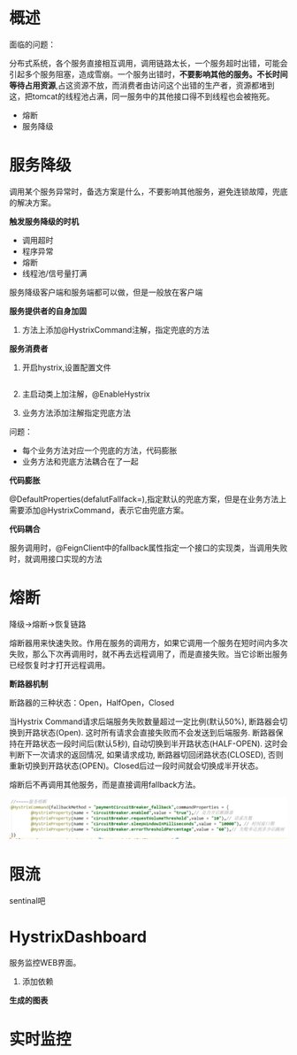 # 概述



面临的问题：

​		分布式系统，各个服务直接相互调用，调用链路太长，一个服务超时出错，可能会引起多个服务阻塞，造成雪崩。一个服务出错时，**不要影响其他的服务。不长时间等待占用资源**,占这资源不放，而消费者由访问这个出错的生产者，资源都堵到这，把tomcat的线程池占满，同一服务中的其他接口得不到线程也会被拖死。



* 熔断
* 服务降级



# 服务降级



调用某个服务异常时，备选方案是什么，不要影响其他服务，避免连锁故障，兜底的解决方案。



**触发服务降级的时机**

* 调用超时
* 程序异常
* 熔断
* 线程池/信号量打满



服务降级客户端和服务端都可以做，但是一般放在客户端



**服务提供者的自身加固**

1. 方法上添加@HystrixCommand注解，指定兜底的方法



**服务消费者**

1. 开启hystrix,设置配置文件

```

```

2. 主启动类上加注解，@EnableHystrix

3. 业务方法添加注解指定兜底方法



问题：

* 每个业务方法对应一个兜底的方法，代码膨胀
* 业务方法和兜底方法耦合在了一起



**代码膨胀**

@DefaultProperties(defalutFallfack=),指定默认的兜底方案，但是在业务方法上需要添加@HystrixCommand，表示它由兜底方案。



**代码耦合**

服务调用时，@FeignClient中的fallback属性指定一个接口的实现类，当调用失败时，就调用接口实现的方法





# 熔断



降级->熔断->恢复链路



熔断器用来快速失败。作用在服务的调用方，如果它调用一个服务在短时间内多次失败，那么下次再调用时，就不再去远程调用了，而是直接失败。当它诊断出服务已经恢复时才打开远程调用。



**断路器机制**

断路器的三种状态：Open，HalfOpen，Closed

当Hystrix Command请求后端服务失败数量超过一定比例(默认50%), 断路器会切换到开路状态(Open). 这时所有请求会直接失败而不会发送到后端服务. 断路器保持在开路状态一段时间后(默认5秒), 自动切换到半开路状态(HALF-OPEN). 这时会判断下一次请求的返回情况, 如果请求成功, 断路器切回闭路状态(CLOSED), 否则重新切换到开路状态(OPEN)。Closed后过一段时间就会切换成半开状态。

熔断后不再调用其他服务，而是直接调用fallback方法。



![1646497784693](..\imgs\服务熔断.png)



# 限流 

sentinal吧



# HystrixDashboard

服务监控WEB界面。

1. 添加依赖



**生成的图表**





# 实时监控

